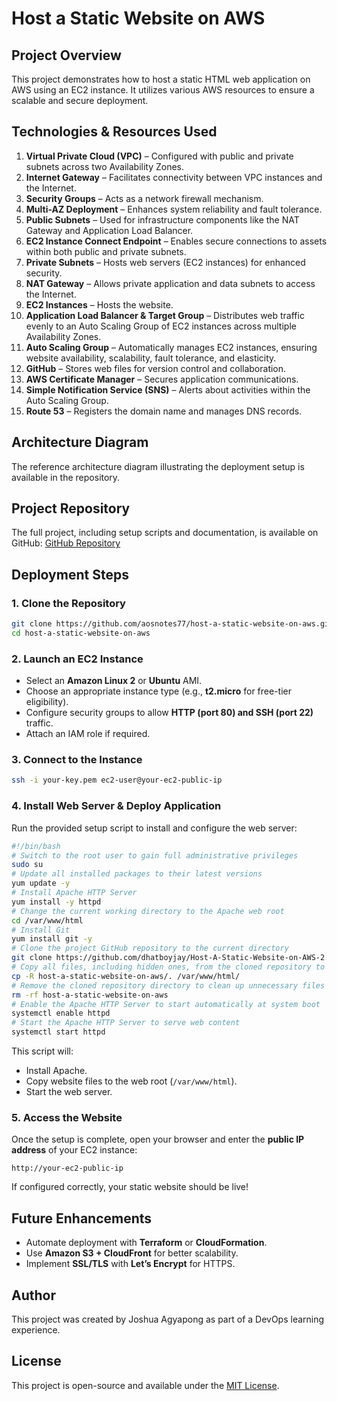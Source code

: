 # Host a Static Website on AWS

## Project Overview

This project demonstrates how to host a static HTML web application on AWS using an EC2 instance. It utilizes various AWS resources to ensure a scalable and secure deployment.

## Technologies & Resources Used

1. **Virtual Private Cloud (VPC)** – Configured with public and private subnets across two Availability Zones.
2. **Internet Gateway** – Facilitates connectivity between VPC instances and the Internet.
3. **Security Groups** – Acts as a network firewall mechanism.
4. **Multi-AZ Deployment** – Enhances system reliability and fault tolerance.
5. **Public Subnets** – Used for infrastructure components like the NAT Gateway and Application Load Balancer.
6. **EC2 Instance Connect Endpoint** – Enables secure connections to assets within both public and private subnets.
7. **Private Subnets** – Hosts web servers (EC2 instances) for enhanced security.
8. **NAT Gateway** – Allows private application and data subnets to access the Internet.
9. **EC2 Instances** – Hosts the website.
10. **Application Load Balancer & Target Group** – Distributes web traffic evenly to an Auto Scaling Group of EC2 instances across multiple Availability Zones.
11. **Auto Scaling Group** – Automatically manages EC2 instances, ensuring website availability, scalability, fault tolerance, and elasticity.
12. **GitHub** – Stores web files for version control and collaboration.
13. **AWS Certificate Manager** – Secures application communications.
14. **Simple Notification Service (SNS)** – Alerts about activities within the Auto Scaling Group.
15. **Route 53** – Registers the domain name and manages DNS records.

## Architecture Diagram

The reference architecture diagram illustrating the deployment setup is available in the repository.

## Project Repository

The full project, including setup scripts and documentation, is available on GitHub: [GitHub Repository](https://github.com/dhatboyjay/Host-A-Static-Website-on-AWS-2)

## Deployment Steps

### 1. Clone the Repository

```bash
git clone https://github.com/aosnotes77/host-a-static-website-on-aws.git
cd host-a-static-website-on-aws
```

### 2. Launch an EC2 Instance

- Select an **Amazon Linux 2** or **Ubuntu** AMI.
- Choose an appropriate instance type (e.g., **t2.micro** for free-tier eligibility).
- Configure security groups to allow **HTTP (port 80) and SSH (port 22)** traffic.
- Attach an IAM role if required.

### 3. Connect to the Instance

```bash
ssh -i your-key.pem ec2-user@your-ec2-public-ip
```

### 4. Install Web Server & Deploy Application

Run the provided setup script to install and configure the web server:

```bash
#!/bin/bash
# Switch to the root user to gain full administrative privileges
sudo su
# Update all installed packages to their latest versions
yum update -y
# Install Apache HTTP Server
yum install -y httpd
# Change the current working directory to the Apache web root
cd /var/www/html
# Install Git
yum install git -y
# Clone the project GitHub repository to the current directory
git clone https://github.com/dhatboyjay/Host-A-Static-Website-on-AWS-2.git
# Copy all files, including hidden ones, from the cloned repository to the Apache web root
cp -R host-a-static-website-on-aws/. /var/www/html/
# Remove the cloned repository directory to clean up unnecessary files
rm -rf host-a-static-website-on-aws
# Enable the Apache HTTP Server to start automatically at system boot
systemctl enable httpd  
# Start the Apache HTTP Server to serve web content
systemctl start httpd  
```

This script will:

- Install Apache.
- Copy website files to the web root (`/var/www/html`).
- Start the web server.

### 5. Access the Website

Once the setup is complete, open your browser and enter the **public IP address** of your EC2 instance:

```
http://your-ec2-public-ip
```

If configured correctly, your static website should be live!

## Future Enhancements

- Automate deployment with **Terraform** or **CloudFormation**.
- Use **Amazon S3 + CloudFront** for better scalability.
- Implement **SSL/TLS** with **Let’s Encrypt** for HTTPS.

## Author

This project was created by Joshua Agyapong as part of a DevOps learning experience.

## License

This project is open-source and available under the [MIT License](LICENSE).

